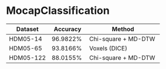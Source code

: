 # MocapClassification

Dataset | Accuracy | Method
----- | ------- | ----------
HDM05-14 | 96.9822% | Chi-square + MD-DTW
HDM05-65 | 93.8166% | Voxels (DICE) 
HDM05-122 | 88.0155% | Chi-square + MD-DTW 
